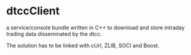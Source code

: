 # dtccClient
a service/console bundle written in C++ to download and store intraday trading data disseminated by the dtcc.

The solution has to be linked with cUrl, ZLIB, SOCI and Boost.
